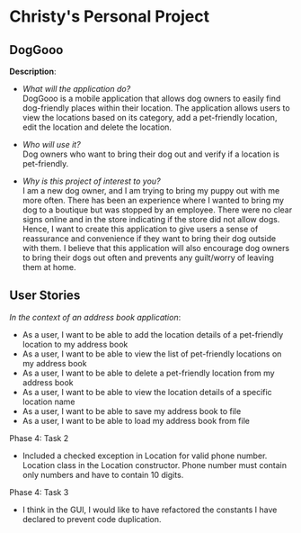 # Christy's Personal Project

## DogGooo

**Description**:
- *What will the application do?*  
DogGooo is a mobile application that allows dog owners to easily find dog-friendly places within their location. The 
application allows users to view the locations based on its category, add a pet-friendly location, edit the location 
and delete the location.

- *Who will use it?*  
Dog owners who want to bring their dog out and verify if a location is pet-friendly.

- *Why is this project of interest to you?*  
I am a new dog owner, and I am trying to bring my puppy out with me more often. There has been an experience where I 
wanted to bring my dog to a boutique but was stopped by an employee. There were no clear signs online and in the store
indicating if the store did not allow dogs. 
Hence, I want to create this application to give users a sense of reassurance and convenience if they want to bring 
their dog outside with them. I believe that this application will also encourage dog owners to bring their dogs out 
often and prevents any guilt/worry of leaving them at home.

## User Stories

*In the context of an address book application*:
- As a user, I want to be able to add the location details of a pet-friendly location to my address book 
- As a user, I want to be able to view the list of pet-friendly locations on my address book  
- As a user, I want to be able to delete a pet-friendly location from my address book
- As a user, I want to be able to view the location details of a specific location name
- As a user, I want to be able to save my address book to file
- As a user, I want to be able to load my address book from file

Phase 4: Task 2
- Included a checked exception in Location for valid phone number. Location class in the Location constructor.
  Phone number must contain only numbers and have to contain 10 digits.

Phase 4: Task 3
- I think in the GUI, I would like to have refactored the constants I have declared to prevent code duplication.






